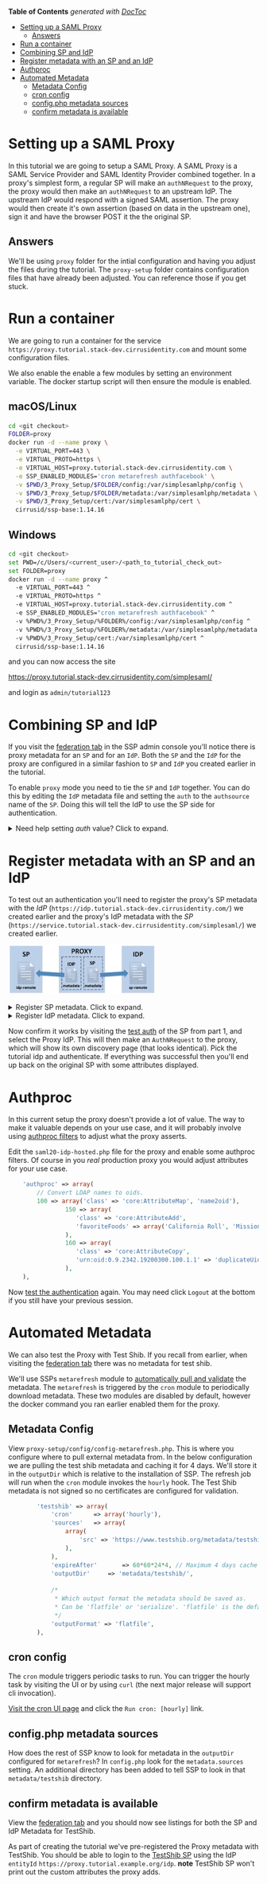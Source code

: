<!-- START doctoc generated TOC please keep comment here to allow auto update -->
<!-- DON'T EDIT THIS SECTION, INSTEAD RE-RUN doctoc TO UPDATE -->
**Table of Contents**  *generated with [DocToc](https://github.com/thlorenz/doctoc)*

- [Setting up a SAML Proxy](#setting-up-a-saml-proxy)
  - [Answers](#answers)
- [Run a container](#run-a-container)
- [Combining SP and IdP](#combining-sp-and-idp)
- [Register metadata with an SP and an IdP](#register-metadata-with-an-sp-and-an-idp)
- [Authproc](#authproc)
- [Automated Metadata](#automated-metadata)
  - [Metadata Config](#metadata-config)
  - [cron config](#cron-config)
  - [config.php metadata sources](#configphp-metadata-sources)
  - [confirm metadata is available](#confirm-metadata-is-available)

<!-- END doctoc generated TOC please keep comment here to allow auto update -->


# Setting up a SAML Proxy

In this tutorial we are going to setup a SAML Proxy. A SAML Proxy is a
SAML Service Provider and SAML Identity Provider combined together. In
a proxy's simplest form, a regular SP will make an `authNRequest` to
the proxy, the proxy would then make an `authNRequest` to an upstream
IdP. The upstream IdP would respond with a signed SAML assertion. The
proxy would then create it's own assertion (based on data in the
upstream one), sign it and have the browser POST it the the original SP.

## Answers

We'll be using `proxy` folder for the intial configuration and having you
adjust the files during the tutorial. The `proxy-setup` folder contains configuration files that
have already been adjusted. You can reference those if you get stuck.


# Run a container

We are going to run a container for the service `https://proxy.tutorial.stack-dev.cirrusidentity.com`
and mount some configuration files.

We also enable the enable a few modules by setting an environment
variable. The docker startup script will then ensure the module is enabled.

## macOS/Linux
```bash
cd <git checkout>
FOLDER=proxy
docker run -d --name proxy \
  -e VIRTUAL_PORT=443 \
  -e VIRTUAL_PROTO=https \
  -e VIRTUAL_HOST=proxy.tutorial.stack-dev.cirrusidentity.com \
  -e SSP_ENABLED_MODULES='cron metarefresh authfacebook' \
  -v $PWD/3_Proxy_Setup/$FOLDER/config:/var/simplesamlphp/config \
  -v $PWD/3_Proxy_Setup/$FOLDER/metadata:/var/simplesamlphp/metadata \
  -v $PWD/3_Proxy_Setup/cert:/var/simplesamlphp/cert \
  cirrusid/ssp-base:1.14.16
```
## Windows
```bash
cd <git checkout>
set PWD=/c/Users/<current_user>/<path_to_tutorial_check_out>
set FOLDER=proxy
docker run -d --name proxy ^
  -e VIRTUAL_PORT=443 ^
  -e VIRTUAL_PROTO=https ^
  -e VIRTUAL_HOST=proxy.tutorial.stack-dev.cirrusidentity.com ^
  -e SSP_ENABLED_MODULES="cron metarefresh authfacebook" ^
  -v %PWD%/3_Proxy_Setup/%FOLDER%/config:/var/simplesamlphp/config ^
  -v %PWD%/3_Proxy_Setup/%FOLDER%/metadata:/var/simplesamlphp/metadata ^
  -v %PWD%/3_Proxy_Setup/cert:/var/simplesamlphp/cert ^
  cirrusid/ssp-base:1.14.16
```

and you can now access the site

https://proxy.tutorial.stack-dev.cirrusidentity.com/simplesaml/

and login as `admin/tutorial123`

# Combining SP and IdP

If you visit the [federation
tab](https://proxy.tutorial.stack-dev.cirrusidentity.com/simplesaml/module.php/core/frontpage_federation.php)
in the SSP admin console you'll notice there is proxy metadata for an
`SP` and for an `IdP`. Both the `SP` and the `IdP` for the proxy are
configured in a similar fashion to `SP` and `IdP` you created earlier
in the tutorial.

To enable `proxy` mode you need to tie the `SP` and `IdP`
together. You can do this by editing the `IdP` metadata file and
setting the `auth` to the `authsource` name of the `SP`. Doing this
will tell the IdP to use the SP side for authentication.

<details>
  <summary>Need help setting <i>auth</i> value? Click to expand.</summary>
  <p>

The `IdP` configuration is in `3_Proxy_Setup/proxy/metadata/saml20-idp-hosted.php` and you want to set the `auth` value to the name of the SP's Auth source in `3_Proxy_Setup/proxy/config/authsources.php`. It should be `default-sp`

  </p>
</details>

# Register metadata with an SP and an IdP

To test out an authentication you'll need to register the proxy's SP metadata with the *IdP* (`https://idp.tutorial.stack-dev.cirrusidentity.com/`) we created earlier
and the proxy's IdP metadata with the *SP* (`https://service.tutorial.stack-dev.cirrusidentity.com/simplesaml/`) we created earlier. 
<p>
<img src="proxy_config_metadata.png" alt="Proxy Config Diagram" style="height:100px;">
</p>

<details>
  <summary>Register SP metadata. Click to expand.</summary>
  <p>

1. View the [SP metadata](https://proxy.tutorial.stack-dev.cirrusidentity.com/simplesaml/module.php/saml/sp/metadata.php/default-sp?output=xhtml), scroll down and copy the `php` formatted metadata.
2. Edit the SP metadata file for the IdP from part 2 of the tutorial. Edit `2_IdP_Setup/idp/metadata/saml20-sp-remote.php` and paste in the metadata.

  </p>
</details>

<details>
  <summary>Register IdP metadata. Click to expand.</summary>
  <p>

1. View the [IdP metadata](https://proxy.tutorial.stack-dev.cirrusidentity.com/simplesaml/saml2/idp/metadata.php?output=xhtml), scroll down and copy the `php` formatted metadata.
2. Edit the IdP metadata file for the SP from part 1 of the tutorial. Edit `1_SP_Setup/sp-setup/metadata/saml20-idp-remote.php` and paste in the metadata.

  </p>
</details>


Now confirm it works by visiting the [test auth](https://service.tutorial.stack-dev.cirrusidentity.com/simplesaml/module.php/core/authenticate.php?as=default-sp) of the SP from part 1, and select the Proxy IdP. This will then make an `AuthNRequest` to the proxy, which will show its own discovery page (that looks identical). Pick the tutorial idp and authenticate. If everything was successful then you'll end up back on the original SP with some attributes displayed.

# Authproc

In this current setup the proxy doesn't provide a lot of value. The way to make it valuable depends on your use case, and it will probably involve using [authproc filters](https://simplesamlphp.org/docs/stable/simplesamlphp-authproc) to adjust what the proxy asserts.

Edit the `saml20-idp-hosted.php` file for the proxy and enable some authproc filters. Of course in you *real* production proxy you would adjust attributes for your use case.

```php
	'authproc' => array(
		// Convert LDAP names to oids.
		100 => array('class' => 'core:AttributeMap', 'name2oid'),
                150 => array(
                   'class' => 'core:AttributeAdd',
                   'favoriteFoods' => array('California Roll', 'Mission Burrito')
                ),
                160 => array(
                   'class' => 'core:AttributeCopy',
                   'urn:oid:0.9.2342.19200300.100.1.1' => 'duplicateUid',
                ),
	),
```

Now [test the authentication](https://service.tutorial.stack-dev.cirrusidentity.com/simplesaml/module.php/core/authenticate.php?as=default-sp) again. You may need click `Logout` at the bottom if you still have your previous session.

# Automated Metadata

We can also test the Proxy with Test Shib. If you recall from earlier, when visiting the [federation tab](https://proxy.tutorial.stack-dev.cirrusidentity.com/simplesaml/module.php/core/frontpage_federation.php) there was no metadata for test shib.

We'll use SSPs `metarefresh` module to [automatically pull and
validate](https://simplesamlphp.org/docs/stable/simplesamlphp-automated_metadata)
the metadata.  The `metarefresh` is triggered by the `cron` module to
periodically download metadata. These two modules are disabled by
default, however the docker command you ran earlier enabled them for
the proxy.

## Metadata Config

View `proxy-setup/config/config-metarefresh.php`. This is where you
configure where to pull external metadata from. In the below
configuration we are pulling the test shib metadata and caching it for
4 days. We'll store it in the `outputDir` which is relative to the
installation of SSP. The refresh job will run when the `cron` module
invokes the `hourly` hook. The Test Shib metadata is not signed so no
certificates are configured for validation.

```php
		'testshib' => array(
			'cron'		=> array('hourly'),
			'sources'	=> array(
				array(
					'src' => 'https://www.testshib.org/metadata/testshib-providers.xml',
				),
			),
			'expireAfter' 		=> 60*60*24*4, // Maximum 4 days cache time
			'outputDir' 	=> 'metadata/testshib/',

			/*
			 * Which output format the metadata should be saved as.
			 * Can be 'flatfile' or 'serialize'. 'flatfile' is the default.
			 */
			'outputFormat' => 'flatfile',
		),
```
## cron config

The `cron` module triggers periodic tasks to run. You can trigger the
hourly task by visiting the UI or by using `curl` (the next major
release will support cli invocation).

[Visit the cron UI
page](https://proxy.tutorial.stack-dev.cirrusidentity.com/simplesaml/module.php/cron/croninfo.php)
and click the `Run cron: [hourly]` link.

## config.php metadata sources

How does the rest of SSP know to look for metadata in the `outputDir` configured
for `metarefresh`?  In `config.php` look for the `metadata.sources`
setting. An additional directory has been added to tell SSP to look in
that `metadata/testshib` directory.

## confirm metadata is available

View the [federation
tab](https://proxy.tutorial.stack-dev.cirrusidentity.com/simplesaml/module.php/core/frontpage_federation.php)
and you should now see listings for both the SP and IdP Metadata for
TestShib.

As part of creating the tutorial we've pre-registered the Proxy
metadata with TestShib. You should be able to login to the [TestShib
SP](https://sp.testshib.org/) using the IdP `entityId`
`https://proxy.tutorial.example.org/idp`. **note** TestShib SP won't
print out the custom attributes the proxy adds.


